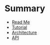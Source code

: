 # Summary

* [Read Me](/README.md)
* [Tutorial](/docs/tutorial.md)
* [Architecture](/docs/architecture.md)
* [API](/docs/api.md)
